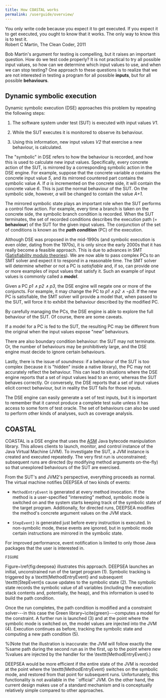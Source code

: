 ```yaml
---
title: How COASTAL works
permalink: /userguide/overview/
---
```



<div class="quotation">
	You only write code because you expect it to get executed. If you expect it
	to get executed, you ought to know that it works. The only way to know this
	is to test it.
<div class="source">
	Robert C Martin, The Clean Coder, 2011
</div></div>

Bob Martin's argument for testing is compelling, but it raises an important
question.  How do we test code properly?  It is not practical to try all
possible input values, so how can we determine which input values to use, and
when we can stop testing?
One approach to these questions is to realize that we are not interested in
testing a program for all possible **inputs**, but for all possible
**behaviours**.

## Dynamic symbolic execution

Dynamic symbolic execution (DSE) approaches this problem by repeating the
following steps:

1. The software system under test (SUT) is executed with input values
_V1_.

2. While the SUT executes it is monitored to observe its behaviour.

3. Using this information, new input values _V2_ that exercise a new
behaviour, is calculated.

<!-- include figure.html name="figures/overview-dse.md" -->

The "symbolic" in DSE refers to how the behaviour is recorded, and how this is
used to calculate new input values.  Specifically, every concrete action of
the SUT, is mirrored by a corresponding symbolic action in the DSE
engine.  For example, suppose that the concrete variable _a_ contains the
concrete input value _5_, and its mirrored countered part contains the symbolic
value _A_.  If _a_ is incremented on the concrete side, it will contain the
concrete value _6_.  This is just the normal behaviour of the SUT.  On the
symbolic side, however, _a_ will be changed to contain the value _A+1_.

<!-- include figure.html name="figures/overview-sym.md" -->

The mirrored symbolic state plays an important role when the SUT performs a
control flow action.  For example, every time a branch is taken on the
concrete side, the symbolic branch condition is recorded.  When the SUT
terminates, the set of recorded conditions describes the execution path (=
**behaviour**) of the SUT for the given input values.  The conjunction of the
set of conditions is known as the **_path condition_** (PC) of the execution.

Although DSE was proposed in the mid-1990s (and symbolic execution is even
older, dating from the 1970s), it is only since the early 2000s that it has
really become a feasible approach.
This is due to advances in SMT
([Satisfiability modulo theories](https://en.wikipedia.org/wiki/Satisfiability_modulo_theories)).
We are now able to pass complex PCs to an SMT solver and expect it
to respond in a reasonable time.  The SMT solver will determine whether or not
a PC is _satisfiable_ and, if so, can provide one or more examples of input
values that satisfy it.  Such an example of input values is commonly called a
**_model_**.

Given a PC _p1 &and; p2 &and; p3_, the DSE engine will negate one or
more of the conjuncts.  For example, it may change the PC to
_p1 &and; p2 &and; &not;p3_.
If the new PC is satisfiable, the SMT solver will provide a model
that, when passed to the SUT, will force it to exhibit the
behaviour described by the modified PC.

By carefully managing the PCs, the DSE engine is able to explore the full
behaviour of the SUT.  Of course, there are some caveats.
<!-- fidelity -->
If a model for a PC is fed to the SUT, the resulting PC may be
different from the original when the input values expose "new" behaviours.
<!-- completeness -->
There are also boundary condition behaviour: the SUT may not terminate. Or, the
number of behaviours may be prohibitively large, and the DSE engine must decide
to ignore certain behaviours.
<!-- soundness -->
Lastly, there is the issue of _soundness_:  if a behaviour of the SUT is too
complex (because it is "hidden" inside a native library), the PC may not
accurately reflect the behaviour.  This can lead to situations where the DSE
engine reports that a set of input values lead to an error, whereas the
SUT behaves correctly.  Or conversely, the DSE reports
that a set of input values elicit correct behaviour, but in reality the SUT
fails for those inputs.

The DSE engine can easily generate a set of test inputs, but it is important to
remember that it cannot produce a complete test suite unless it has
access to some form of test oracle.
The set of behaviours can also be used to perform other kinds of analyses, such
as coverage analysis.

## COASTAL

COASTAL is a DSE engine that uses the [ASM](https://asm.ow2.io/) Java bytecode manipulation library.
This allows clients to launch, monitor, and control instance of
the Java Virtual Machine (JVM).
To investigate the SUT, a JVM instance is created and
executed repeatedly.  The very first run is unconstrained; subsequent runs are
directed (by modifying method arguments on-the-fly) so that unexplored
behaviours of the SUT are exercised.

<!-- include figure.html name="figures/overview-ds.md" -->
<!-- include_relative figures/overview1.md width="25rem" -->

From the SUT's and JVM2's perspective, everything proceeds as normal.  The
virtual machine notifies DEEPSEA of two kinds of events:

- `MethodEntryEvent` is generated at every method invocation. If the method is
  a user-specified "interesting" method, symbolic mode is switched on and the
  system starts keeping track of the symbolic state of the target program.
  Additionally, for directed runs, DEEPSEA modifies the method's concrete
  argument values on the JVM stack.

- `StepEvent}` is generated just before every instruction is executed.  In
  non-symbolic mode, these events are ignored, but in symbolic mode certain
  instructions are mirrored in the symbolic state.

For improved performance, event notification is limited to only those Java
packages that the user is interested in.

~~~
FIGURE
~~~

Figure~\ref{fig:deepsea} illustrates this approach.  DEEPSEA launches an
initial, unconstrained run of the target program (1).  Symbolic tracking is
triggered by a \texttt{MethodEntryEvent} and subsequent \texttt{StepEvent}s
cause updates to the symbolic state (2).  The symbolic state records the
symbolic value of all variables (including the execution stack contents and,
potentially, the heap), and this information is used to build the path
condition.

Once the run completes, the path condition is modified and a constraint
solver---in this case the Green library~\cite{green}---computes a model for the
constraint.  A further run is launched (3) and at the point where the symbolic
mode is switched on, the model values are injected into the JVM (4).  Execution
continues as before, tracking the symbolic state and computing a new path
condition (5).

%(Note that the illustration is inaccurate: the JVM will follow exactly the
%same path during the second run as in the first, up to the point where new
%values are injected by the handler for the \texttt{MethodEntryEvent}.)

DEEPSEA would be more efficient if the entire state of the JVM is recorded at
the point where the \texttt{MethodEntryEvent} switches on the symbolic mode,
and restored from that point for subsequent runs.  Unfortunately, this
functionality is not available in the ``official'' JVM.  On the other hand, the
current design makes use of a standard mechanism and is conceptually relatively
simple compared to other approaches.

